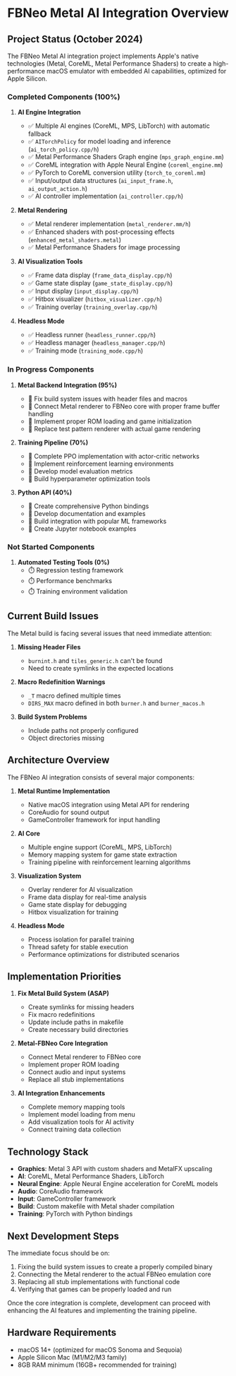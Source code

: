 # FBNeo Metal AI Integration Overview

## Project Status (October 2024)

The FBNeo Metal AI integration project implements Apple's native technologies (Metal, CoreML, Metal Performance Shaders) to create a high-performance macOS emulator with embedded AI capabilities, optimized for Apple Silicon.

### Completed Components (100%)

1. **AI Engine Integration**
   - ✅ Multiple AI engines (CoreML, MPS, LibTorch) with automatic fallback
   - ✅ `AITorchPolicy` for model loading and inference (`ai_torch_policy.cpp/h`)
   - ✅ Metal Performance Shaders Graph engine (`mps_graph_engine.mm`)
   - ✅ CoreML integration with Apple Neural Engine (`coreml_engine.mm`)
   - ✅ PyTorch to CoreML conversion utility (`torch_to_coreml.mm`)
   - ✅ Input/output data structures (`ai_input_frame.h`, `ai_output_action.h`)
   - ✅ AI controller implementation (`ai_controller.cpp/h`)

2. **Metal Rendering**
   - ✅ Metal renderer implementation (`metal_renderer.mm/h`)
   - ✅ Enhanced shaders with post-processing effects (`enhanced_metal_shaders.metal`)
   - ✅ Metal Performance Shaders for image processing

3. **AI Visualization Tools**
   - ✅ Frame data display (`frame_data_display.cpp/h`)
   - ✅ Game state display (`game_state_display.cpp/h`)
   - ✅ Input display (`input_display.cpp/h`) 
   - ✅ Hitbox visualizer (`hitbox_visualizer.cpp/h`)
   - ✅ Training overlay (`training_overlay.cpp/h`)

4. **Headless Mode**
   - ✅ Headless runner (`headless_runner.cpp/h`)
   - ✅ Headless manager (`headless_manager.cpp/h`)
   - ✅ Training mode (`training_mode.cpp/h`)

### In Progress Components

1. **Metal Backend Integration (95%)**
   - 🔄 Fix build system issues with header files and macros
   - 🔄 Connect Metal renderer to FBNeo core with proper frame buffer handling
   - 🔄 Implement proper ROM loading and game initialization
   - 🔄 Replace test pattern renderer with actual game rendering

2. **Training Pipeline (70%)**
   - 🔄 Complete PPO implementation with actor-critic networks
   - 🔄 Implement reinforcement learning environments
   - 🔄 Develop model evaluation metrics
   - 🔄 Build hyperparameter optimization tools

3. **Python API (40%)**
   - 🔄 Create comprehensive Python bindings
   - 🔄 Develop documentation and examples
   - 🔄 Build integration with popular ML frameworks
   - 🔄 Create Jupyter notebook examples

### Not Started Components

1. **Automated Testing Tools (0%)**
   - ⏱️ Regression testing framework
   - ⏱️ Performance benchmarks
   - ⏱️ Training environment validation

## Current Build Issues

The Metal build is facing several issues that need immediate attention:

1. **Missing Header Files**
   - `burnint.h` and `tiles_generic.h` can't be found
   - Need to create symlinks in the expected locations

2. **Macro Redefinition Warnings**
   - `_T` macro defined multiple times
   - `DIRS_MAX` macro defined in both `burner.h` and `burner_macos.h`

3. **Build System Problems**
   - Include paths not properly configured
   - Object directories missing

## Architecture Overview

The FBNeo AI integration consists of several major components:

1. **Metal Runtime Implementation**
   - Native macOS integration using Metal API for rendering
   - CoreAudio for sound output
   - GameController framework for input handling

2. **AI Core**
   - Multiple engine support (CoreML, MPS, LibTorch)
   - Memory mapping system for game state extraction
   - Training pipeline with reinforcement learning algorithms

3. **Visualization System**
   - Overlay renderer for AI visualization
   - Frame data display for real-time analysis
   - Game state display for debugging
   - Hitbox visualization for training

4. **Headless Mode**
   - Process isolation for parallel training
   - Thread safety for stable execution
   - Performance optimizations for distributed scenarios

## Implementation Priorities

1. **Fix Metal Build System (ASAP)**
   - Create symlinks for missing headers
   - Fix macro redefinitions
   - Update include paths in makefile
   - Create necessary build directories

2. **Metal-FBNeo Core Integration**
   - Connect Metal renderer to FBNeo core
   - Implement proper ROM loading
   - Connect audio and input systems
   - Replace all stub implementations

3. **AI Integration Enhancements**
   - Complete memory mapping tools
   - Implement model loading from menu
   - Add visualization tools for AI activity
   - Connect training data collection

## Technology Stack

- **Graphics**: Metal 3 API with custom shaders and MetalFX upscaling
- **AI**: CoreML, Metal Performance Shaders, LibTorch
- **Neural Engine**: Apple Neural Engine acceleration for CoreML models
- **Audio**: CoreAudio framework
- **Input**: GameController framework
- **Build**: Custom makefile with Metal shader compilation
- **Training**: PyTorch with Python bindings

## Next Development Steps

The immediate focus should be on:

1. Fixing the build system issues to create a properly compiled binary
2. Connecting the Metal renderer to the actual FBNeo emulation core
3. Replacing all stub implementations with functional code
4. Verifying that games can be properly loaded and run

Once the core integration is complete, development can proceed with enhancing the AI features and implementing the training pipeline.

## Hardware Requirements

- macOS 14+ (optimized for macOS Sonoma and Sequoia)
- Apple Silicon Mac (M1/M2/M3 family)
- 8GB RAM minimum (16GB+ recommended for training) 